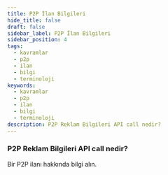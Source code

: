 ```yaml
---
title: P2P İlan Bilgileri
hide_title: false
draft: false
sidebar_label: P2P İlan Bilgileri
sidebar_position: 4
tags:
  - kavramlar
  - p2p
  - ilan
  - bilgi
  - terminoloji
keywords:
  - kavramlar
  - p2p
  - ilan
  - bilgi
  - terminoloji
description: P2P Reklam Bilgileri API call nedir?
---
```


### P2P Reklam Bilgileri API call nedir?

Bir P2P ilanı hakkında bilgi alın.
